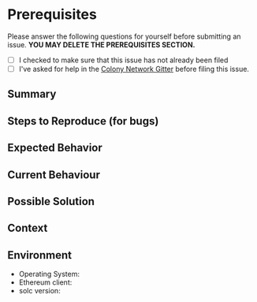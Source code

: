 # Prerequisites

Please answer the following questions for yourself before submitting an issue. **YOU MAY DELETE THE PREREQUISITES SECTION.**

* [ ] I checked to make sure that this issue has not already been filed
* [ ] I've asked for help in the [Colony Network Gitter](http://gitter.im/JoinColony/colonyNetwork) before filing this issue.

## Summary

## Steps to Reproduce (for bugs)

## Expected Behavior

## Current Behaviour

## Possible Solution

## Context

## Environment

* Operating System:
* Ethereum client:
* solc version:
